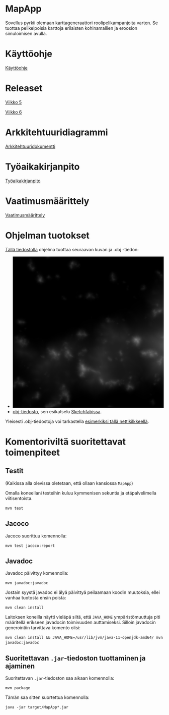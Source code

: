 # MapApp

Sovellus pyrkii olemaan karttageneraattori roolipelikampanjoita varten. Se tuottaa pelikelpoisia karttoja erilaisten kohinamallien ja eroosion simuloimisen avulla.

# Käyttöohje

[Käyttöohje](dokumentaatio/käyttöohje.md)

# Releaset

[Viikko 5](https://github.com/nomelif/ot-harjoitustyo/releases/tag/viikko5)

[Viikko 6](https://github.com/nomelif/ot-harjoitustyo/releases/tag/viikko6)

# Arkkitehtuuridiagrammi

[Arkkitehtuuridokumentti](dokumentaatio/arkkitehtuuri.md)

# Työaikakirjanpito

[Työaikakirjanpito](dokumentaatio/Työaikakirjanpito.md)

# Vaatimusmäärittely

[Vaatimusmäärittely](dokumentaatio/vaatimusmäärittely.md)

# Ohjelman tuotokset

[Tällä tiedostolla](dokumentaatio/demot/Viekas%20kettu.map) ohjelma tuottaa seuraavan kuvan ja .obj -tiedon:

* ![esimerkkikuva](dokumentaatio/demot/Viekas%20kettu.png)
* [obj-tiedosto](dokumentaatio/demot/Viekas%20kettu.obj), sen esikatselu [Sketchfabissa](https://sketchfab.com/3d-models/mapapp-demo-18ee7da3680a41c4a5a3bfdbac9c4516).

Yleisesti .obj-tiedostoja voi tarkastella [esimerkiksi tällä nettikilkkeellä](http://masc.cs.gmu.edu/wiki/ObjViewer).

# Komentoriviltä suoritettavat toimenpiteet

## Testit

(Kaikissa alla olevissa oletetaan, että ollaan kansiossa `MapApp`)

Omalla koneellani testeihin kuluu kymmenisen sekuntia ja etäpalvelimella viitisentoista.

```
mvn test
```

## Jacoco

Jacoco suorittuu komennolla:

```
mvn test jacoco:report
```

## Javadoc

Javadoc päivittyy komennolla:

```
mvn javadoc:javadoc
```

Jostain syystä javadoc ei älyä päivittyä peilaamaan koodin muutoksia, ellei vanhaa tuotosta ensin poista:

```
mvn clean install
```

Laitoksen koneilla näytti vieläpä siltä, että `JAVA_HOME` ympäristömuuttuja piti määritellä erikseen javadocin toimivuuden auttamiseksi. Silloin javadocin generointiin tarvittava komento olisi:

```
mvn clean install && JAVA_HOME=/usr/lib/jvm/java-11-openjdk-amd64/ mvn javadoc:javadoc
```

## Suoritettavan `.jar`-tiedoston tuottaminen ja ajaminen

Suoritettavan `.jar`-tiedoston saa aikaan komennolla:

```
mvn package
```

Tämän saa sitten suortettua komennolla:

```
java -jar target/MapApp*.jar
```
